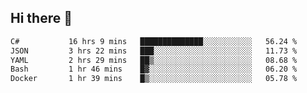## Hi there 👋

<!--START_SECTION:waka-->

```txt
C#           16 hrs 9 mins   ██████████████░░░░░░░░░░░   56.24 %
JSON         3 hrs 22 mins   ███░░░░░░░░░░░░░░░░░░░░░░   11.73 %
YAML         2 hrs 29 mins   ██▒░░░░░░░░░░░░░░░░░░░░░░   08.68 %
Bash         1 hr 46 mins    █▓░░░░░░░░░░░░░░░░░░░░░░░   06.20 %
Docker       1 hr 39 mins    █▒░░░░░░░░░░░░░░░░░░░░░░░   05.78 %
```

<!--END_SECTION:waka-->

<!--
**elpenor23/elpenor23** is a ✨ _special_ ✨ repository because its `README.md` (this file) appears on your GitHub profile.

Here are some ideas to get you started:

- 🔭 I’m currently working on ...
- 🌱 I’m currently learning ...
- 👯 I’m looking to collaborate on ...
- 🤔 I’m looking for help with ...
- 💬 Ask me about ...
- 📫 How to reach me: ...
- 😄 Pronouns: ...
- ⚡ Fun fact: ...
-->
